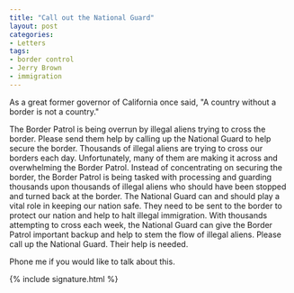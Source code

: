 ```yaml
---
title: "Call out the National Guard"
layout: post
categories:
- Letters
tags:
- border control
- Jerry Brown
- immigration
---
```


As a great former governor of California once said, "A country without a border is not a country."

The Border Patrol is being overrun by illegal aliens trying to cross the border. Please send them help by calling up the National Guard to help secure the border. Thousands of illegal aliens are trying to cross our borders each day. Unfortunately, many of them are making it across and overwhelming the Border Patrol. Instead of concentrating on securing the border, the Border Patrol is being tasked with processing and guarding thousands upon thousands of illegal aliens who should have been stopped and turned back at the border. The National Guard can and should play a vital role in keeping our nation safe. They need to be sent to the border to protect our nation and help to halt illegal immigration. With thousands attempting to cross each week, the National Guard can give the Border Patrol important backup and help to stem the flow of illegal aliens. Please call up the National Guard. Their help is needed.

Phone me if you would like to talk about this.

{% include signature.html %}

